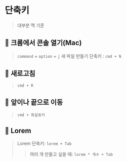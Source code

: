 # 단축키
> 대부분 맥 기준
## 📍 크롬에서 콘솔 열기(Mac) 
>`command` + `option` + `j`
> 새 파일 만들기 단축키 : `cmd + N`
> 

## 📍 새로고침
> `cmd + R`
> 

## 📍 앞이나 끝으로 이동
>  `cmd + 화살표키`
> 

## 📍 Lorem 
> Lorem 단축키: `lorem + Tab`
> 
> 
> > 여러 개 만들고  싶을 때: `lorem * 개수 + Tab`
> >